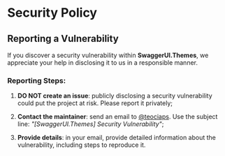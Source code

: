 # Security Policy

## Reporting a Vulnerability

If you discover a security vulnerability within **SwaggerUI.Themes**, we appreciate your help in disclosing it to us in a responsible manner.

### Reporting Steps:

1. **DO NOT create an issue**: publicly disclosing a security vulnerability could put the project at risk. Please report it privately;

2. **Contact the maintainer**: send an email to [@teociaps](mailto:ciapparellimatteo@gmail.com). Use the subject line: _"[SwaggerUI.Themes] Security Vulnerability"_;

3. **Provide details**: in your email, provide detailed information about the vulnerability, including steps to reproduce it.
